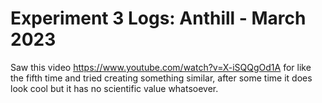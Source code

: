 # Experiment 3 Logs: Anthill - March 2023
Saw this video https://www.youtube.com/watch?v=X-iSQQgOd1A for like the fifth time and tried creating something similar, after some time it does look cool but it has no scientific value whatsoever.
